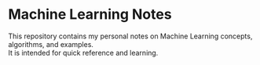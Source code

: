 # Machine Learning Notes

This repository contains my personal notes on Machine Learning concepts, algorithms, and examples.  
It is intended for quick reference and learning.

